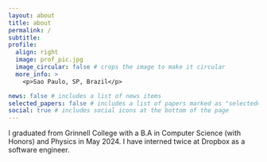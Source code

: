 ```yaml
---
layout: about
title: about
permalink: /
subtitle:
profile:
  align: right
  image: prof_pic.jpg
  image_circular: false # crops the image to make it circular
  more_info: >
    <p>Sao Paulo, SP, Brazil</p>

news: false # includes a list of news items
selected_papers: false # includes a list of papers marked as "selected={true}"
social: true # includes social icons at the bottom of the page
---
```


I graduated from Grinnell College with a B.A in Computer Science (with Honors) and Physics in May 2024. I have interned twice at Dropbox as a software engineer.
